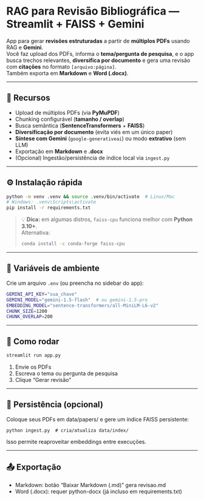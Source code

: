 # RAG para Revisão Bibliográfica — Streamlit + FAISS + Gemini

App para gerar **revisões estruturadas** a partir de **múltiplos PDFs** usando RAG e **Gemini**.  
Você faz upload dos PDFs, informa o **tema/pergunta de pesquisa**, e o app busca trechos relevantes, **diversifica por documento** e gera uma revisão com **citações** no formato `[arquivo:página]`.  
Também exporta em **Markdown** e **Word (.docx)**.

---

## 🧠 Recursos

- Upload de múltiplos PDFs (via **PyMuPDF**)
- Chunking configurável (**tamanho / overlap**)
- Busca semântica (**SentenceTransformers** + **FAISS**)
- **Diversificação por documento** (evita viés em um único paper)
- **Síntese com Gemini** (`google-generativeai`) ou modo **extrativo** (sem LLM)
- Exportação em **Markdown** e **.docx**
- (Opcional) Ingestão/persistência de índice local via `ingest.py`

---

## ⚙️ Instalação rápida

```bash
python -m venv .venv && source .venv/bin/activate  # Linux/Mac
# Windows: .venv\Scripts\activate
pip install -r requirements.txt
```
> 💡 **Dica:** em algumas distros, `faiss-cpu` funciona melhor com **Python 3.10+**.  
> Alternativa:  
> ```bash
> conda install -c conda-forge faiss-cpu
> ```

---

## 🔐 Variáveis de ambiente

Crie um arquivo `.env` (ou preencha no sidebar do app):

```bash
GEMINI_API_KEY="sua_chave"
GEMINI_MODEL="gemini-1.5-flash"  # ou gemini-1.5-pro
EMBEDDING_MODEL="sentence-transformers/all-MiniLM-L6-v2"
CHUNK_SIZE=1200
CHUNK_OVERLAP=200
```

---


## 🚀 Como rodar

```bash
streamlit run app.py
```

1. Envie os PDFs
2. Escreva o tema ou pergunta de pesquisa
3. Clique “Gerar revisão”
---


## 💾 Persistência (opcional)

Coloque seus PDFs em data/papers/ e gere um índice FAISS persistente:
```
python ingest.py  # cria/atualiza data/index/
```

Isso permite reaproveitar embeddings entre execuções.

---

## 📤 Exportação

- Markdown: botão “Baixar Markdown (.md)” gera revisao.md
- Word (.docx): requer python-docx (já incluso em requirements.txt)
